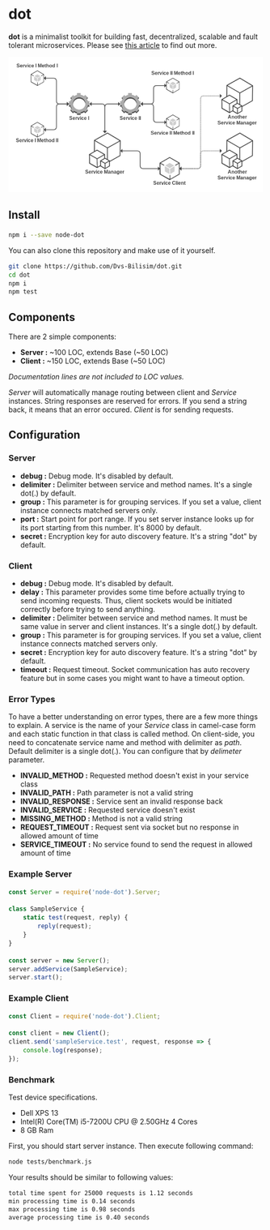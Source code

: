 # dot

**dot** is a minimalist toolkit for building fast, decentralized, scalable and fault tolerant microservices.
Please see [this article](http://umuplus.tumblr.com/post/179665842906/dot-yet-another-microservice-framework) to find out more.

![Dot Schema](https://raw.githubusercontent.com/Dvs-Bilisim/dot/master/dot.png "Dot Schema")

## Install

```bash
npm i --save node-dot
```

You can also clone this repository and make use of it yourself.

```bash
git clone https://github.com/Dvs-Bilisim/dot.git
cd dot
npm i
npm test
```

## Components

There are 2 simple components:

- **Server  :** ~100 LOC, extends Base (~50 LOC)
- **Client  :** ~150 LOC, extends Base (~50 LOC)

*Documentation lines are not included to LOC values.*

*Server* will automatically manage routing between client and *Service* instances.
String responses are reserved for errors. If you send a string back, it means that an error occured.
*Client* is for sending requests.

## Configuration

### Server

- **debug       :** Debug mode. It's disabled by default.
- **delimiter   :** Delimiter between service and method names. It's a single dot(.) by default.
- **group       :** This parameter is for grouping services. If you set a value, client instance connects matched servers only.
- **port        :** Start point for port range. If you set server instance looks up for its port starting from this number. It's 8000 by default.
- **secret      :** Encryption key for auto discovery feature. It's a string "dot" by default.

### Client

- **debug       :** Debug mode. It's disabled by default.
- **delay       :** This parameter provides some time before actually trying to send incoming requests.
                    Thus, client sockets would be initiated correctly before trying to send anything.
- **delimiter   :** Delimiter between service and method names. It must be same value in server and client instances. It's a single dot(.) by default.
- **group       :** This parameter is for grouping services. If you set a value, client instance connects matched servers only.
- **secret      :** Encryption key for auto discovery feature. It's a string "dot" by default.
- **timeout     :** Request timeout. Socket communication has auto recovery feature but in some cases you might want to have a timeout option.

### Error Types

To have a better understanding on error types, there are a few more things to explain.
A service is the name of your *Service* class in camel-case form and each static function in that class is called method.
On client-side, you need to concatenate service name and method with delimiter as *path*. Default delimiter is a single dot(.).
You can configure that by *delimeter* parameter.

- **INVALID_METHOD      :** Requested method doesn't exist in your service class
- **INVALID_PATH        :** Path parameter is not a valid string
- **INVALID_RESPONSE    :** Service sent an invalid response back
- **INVALID_SERVICE     :** Requested service doesn't exist
- **MISSING_METHOD      :** Method is not a valid string
- **REQUEST_TIMEOUT     :** Request sent via socket but no response in allowed amount of time
- **SERVICE_TIMEOUT     :** No service found to send the request in allowed amount of time

### Example Server

```js
const Server = require('node-dot').Server;

class SampleService {
    static test(request, reply) {
        reply(request);
    }
}

const server = new Server();
server.addService(SampleService);
server.start();
```

### Example Client

```js
const Client = require('node-dot').Client;

const client = new Client();
client.send('sampleService.test', request, response => {
    console.log(response);
});
```

### Benchmark

Test device specifications.

- Dell XPS 13
- Intel(R) Core(TM) i5-7200U CPU @ 2.50GHz 4 Cores
- 8 GB Ram

First, you should start server instance. Then execute following command:

```bash
node tests/benchmark.js
```

Your results should be similar to following values:

    total time spent for 25000 requests is 1.12 seconds
    min processing time is 0.14 seconds
    max processing time is 0.98 seconds
    average processing time is 0.40 seconds
